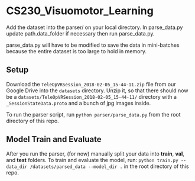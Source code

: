 # CS230_Visuomotor_Learning

Add the dataset into the parser/ on your local directory. In parse_data.py update path.data_folder if necessary then run parse_data.py. 

parse_data.py will have to be modified to save the data in mini-batches because the entire dataset is too large to hold in memory.

## Setup

Download the `TeleOpVRSession_2018-02-05_15-44-11.zip` file from our Google Drive into the `datasets` directory. Unzip it, so that there should now be a `datasets/TeleOpVRSession_2018-02-05_15-44-11/` directory with a `_SessionStateData.proto` and a bunch of jpg images inside.

To run the parser script, run `python parser/parse_data.py` from the root directory of this repo. 

## Model Train and Evaluate

After you run the parser, (for now) manually split your data into **train**, **val**, and **test** folders. To train and evaluate the model, run: `python train.py --data_dir /datasets/parsed_data --model_dir .` in the root directory of this repo.
